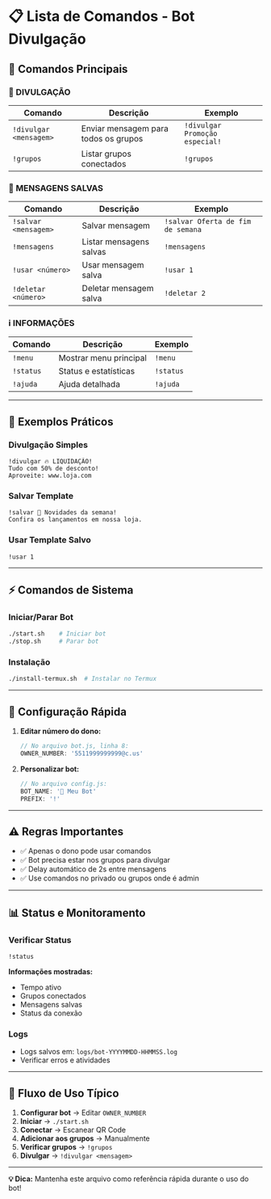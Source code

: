 # 📋 Lista de Comandos - Bot Divulgação

## 🚀 Comandos Principais

### 📢 DIVULGAÇÃO
| Comando | Descrição | Exemplo |
|---------|-----------|---------|
| `!divulgar <mensagem>` | Enviar mensagem para todos os grupos | `!divulgar Promoção especial!` |
| `!grupos` | Listar grupos conectados | `!grupos` |

### 💾 MENSAGENS SALVAS
| Comando | Descrição | Exemplo |
|---------|-----------|---------|
| `!salvar <mensagem>` | Salvar mensagem | `!salvar Oferta de fim de semana` |
| `!mensagens` | Listar mensagens salvas | `!mensagens` |
| `!usar <número>` | Usar mensagem salva | `!usar 1` |
| `!deletar <número>` | Deletar mensagem salva | `!deletar 2` |

### ℹ️ INFORMAÇÕES
| Comando | Descrição | Exemplo |
|---------|-----------|---------|
| `!menu` | Mostrar menu principal | `!menu` |
| `!status` | Status e estatísticas | `!status` |
| `!ajuda` | Ajuda detalhada | `!ajuda` |

---

## 📱 Exemplos Práticos

### Divulgação Simples
```
!divulgar 🔥 LIQUIDAÇÃO!
Tudo com 50% de desconto!
Aproveite: www.loja.com
```

### Salvar Template
```
!salvar 🎉 Novidades da semana!
Confira os lançamentos em nossa loja.
```

### Usar Template Salvo
```
!usar 1
```

---

## ⚡ Comandos de Sistema

### Iniciar/Parar Bot
```bash
./start.sh    # Iniciar bot
./stop.sh     # Parar bot
```

### Instalação
```bash
./install-termux.sh  # Instalar no Termux
```

---

## 🔧 Configuração Rápida

1. **Editar número do dono:**
   ```javascript
   // No arquivo bot.js, linha 8:
   OWNER_NUMBER: '5511999999999@c.us'
   ```

2. **Personalizar bot:**
   ```javascript
   // No arquivo config.js:
   BOT_NAME: '🤖 Meu Bot'
   PREFIX: '!'
   ```

---

## ⚠️ Regras Importantes

- ✅ Apenas o dono pode usar comandos
- ✅ Bot precisa estar nos grupos para divulgar
- ✅ Delay automático de 2s entre mensagens
- ✅ Use comandos no privado ou grupos onde é admin

---

## 📊 Status e Monitoramento

### Verificar Status
```
!status
```

**Informações mostradas:**
- Tempo ativo
- Grupos conectados
- Mensagens salvas
- Status da conexão

### Logs
- Logs salvos em: `logs/bot-YYYYMMDD-HHMMSS.log`
- Verificar erros e atividades

---

## 🎯 Fluxo de Uso Típico

1. **Configurar bot** → Editar `OWNER_NUMBER`
2. **Iniciar** → `./start.sh`
3. **Conectar** → Escanear QR Code
4. **Adicionar aos grupos** → Manualmente
5. **Verificar grupos** → `!grupos`
6. **Divulgar** → `!divulgar <mensagem>`

---

**💡 Dica:** Mantenha este arquivo como referência rápida durante o uso do bot!

